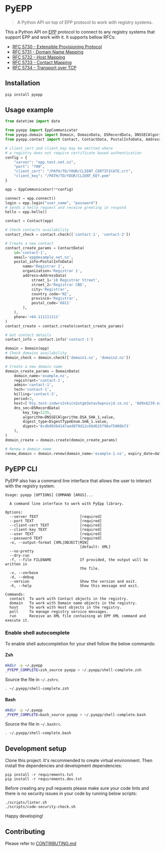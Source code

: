 # PyEPP
> A Python API on top of EPP protocol to work with registry systems.

This a Python API on [EPP](https://en.wikipedia.org/wiki/Extensible_Provisioning_Protocol) protocol to connect to
any registry systems that support EPP and work with it. It supports bellow RFCs:
- [RFC 5730 - Extensible Provisioning Protocol](https://datatracker.ietf.org/doc/html/rfc5730)
- [RFC 5731 - Domain Name Mapping](https://datatracker.ietf.org/doc/html/rfc5731)
- [RFC 5732 - Host Mapping](https://datatracker.ietf.org/doc/html/rfc5732)
- [RFC 5733 - Contact Mapping](https://datatracker.ietf.org/doc/html/rfc5733)
- [RFC 5734 - Transport over TCP](https://datatracker.ietf.org/doc/html/rfc5734)


## Installation

```sh
pip install pyepp
```

## Usage example

```python
from datetime import date

from pyepp import EppCommunicator
from pyepp.domain import Domain, DomainData, DSRecordData, DNSSECAlgorithm, DigestTypeEnum
from pyepp.contact import Contact, ContactData, PostalInfoData, AddressData

# client_cert and client_key may be omitted where
# a registry does not require certificate based authentication
config = {
    "server": "epp.test.net.nz",
    "port": "700",
    "client_cert": "/PATH/TO/YOUR/CLIENT_CERTIFICATE.crt",
    "client_key": "/PATH/TO/YOUR/CLIENT_KEY.pem"
}

epp = EppCommunicator(**config)

connect = epp.connect()
login = epp.login("user_name", "password")
# Sends a hello request and receive greeting in respond
hello = epp.hello()

contact = Contact(epp)

# Check contacts availability
contact_check = contact.check(['contact-1', 'contact-2'])

# Create a new contact
contact_create_params = ContactData(
    id='contact-1',
    email='epp@example.net.nz',
    postal_info=PostalInfoData(
        name='Registrar 1',
        organization='Registrar 1',
        address=AddressData(
            street_1='18 Registrar Street',
            street_2='Registrar CBD',
            city='Registrar',
            country_code='NZ',
            province='Registrar',
            postal_code='6011'
        ),
    ),
    phone='+64.111111111'
)
contact_create = contact.create(contact_create_params)

# Get contact details
contact_info = contact.info('contact-1')

domain = Domain(epp)
# Check domains availability
domain_check = domain.check(['domain1.nz', 'domain2.nz'])

# Create a new domain name
domain_create_params = DomainData(
    domain_name='example.nz',
    registrant='contact-1',
    admin='contact-1',
    tech='contact-1',
    billing='contact-3',
    period=3,
    host=['01y.test-indwrx2vkicn2otgm3otav5wpnzvjd.co.nz', '0d9x6239.example.co.nz'],
    dns_sec=DSRecordData(
        key_tag=1235,
        algorithm=DNSSECAlgorithm.DSA_SHA_1.value,
        digest_type=DigestTypeEnum.SHA_1.value,
        digest='8cdb09364147aed879d12c68d615f98af5900b73'
    ),
)
domain_create = domain.create(domain_create_params)

# Renew a domain name
renew_domain = domain.renew(domain_name='example-1.nz', expiry_date=date(2024, 2, 23), period=2)
```

## PyEPP CLI
PyEPP also has a command line interface that allows the user to interact with the registry system.

```text
Usage: pyepp [OPTIONS] COMMAND [ARGS]...

  A command line interface to work with PyEpp library.

Options:
  --server TEXT                   [required]
  --port TEXT                     [required]
  --client-cert TEXT              [required]
  --client-key TEXT               [required]
  --user TEXT                     [required]
  --password TEXT                 [required]
  -o, --output-format [XML|OBJECT|MIN]
                                  [default: XML]
  --no-pretty
  --dry-run
  -f, --file FILENAME             If provided, the output will be written in
                                  the file.
  -v, --verbose
  -d, --debug
  --version                       Show the version and exit.
  -h, --help                      Show this message and exit.

Commands:
  contact  To work with Contact objects in the registry.
  domain   To work with Domain name objects in the registry.
  host     To work with Host objects in the registry.
  poll     To manage registry service messages.
  run      Receive an XML file containing an EPP XML command and execute it.
```

### Enable shell autocomplete
To enable shell autocompletion for your shell follow the below commands:

#### Zsh
```sh
mkdir -p ~/.pyepp
_PYEPP_COMPLETE=zsh_source pyepp > ~/.pyepp/shell-complete.zsh
```

Source the file in `~/.zshrc`.
```sh
. ~/.pyepp/shell-complete.zsh
```

#### Bash
```sh
mkdir -p ~/.pyepp
_PYEPP_COMPLETE=bash_source pyepp > ~/.pyepp/shell-complete.bash
```

Source the file in `~/.bashrc`.
```sh
. ~/.pyepp/shell-complete.bash
```

## Development setup
Clone this project. It's recommended to create virtual environment. Then install the dependencies and 
development dependencies:

```shell
pip install -r requirements.txt
pip install -r requirements.dev.txt
```

Before creating any pull requests please make sure your code lints and there is no security issues in your code 
by running below scripts:

```shell
./scripts/linter.sh
./scripts/code-security-check.sh
```

Happy developing!
## Contributing
Please refer to [CONTRIBUTING.md](CONTRIBUTING.md)

<!-- Markdown link & img dfn's -->
[wiki]: https://github.com/internetnz/pyepp/wiki
